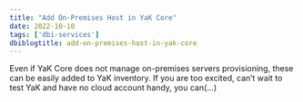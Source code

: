 ```yaml
---
title: "Add On-Premises Host in YaK Core"
date: 2022-10-10
tags: ['dbi-services']
dbiblogtitle: add-on-premises-host-in-yak-core
---
```

Even if YaK Core does not manage on-premises servers provisioning, these can be easily added to YaK inventory. If you are too excited, can’t wait to test YaK and have no cloud account handy, you can(…)